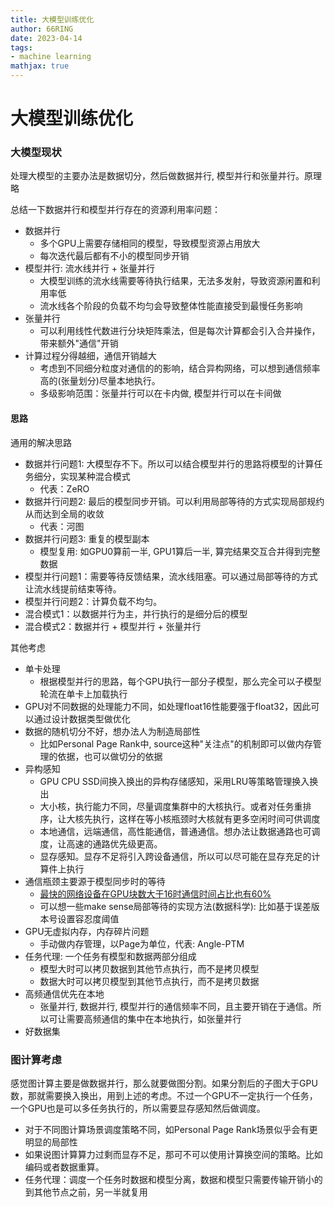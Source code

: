 ```yaml
---
title: 大模型训练优化
author: 66RING
date: 2023-04-14
tags: 
- machine learning
mathjax: true
---
```


# 大模型训练优化

### 大模型现状

处理大模型的主要办法是数据切分，然后做数据并行, 模型并行和张量并行。原理略

总结一下数据并行和模型并行存在的资源利用率问题：

- 数据并行
    * 多个GPU上需要存储相同的模型，导致模型资源占用放大
    * 每次迭代最后都有不小的模型同步开销
- 模型并行: 流水线并行 + 张量并行
    * 大模型训练的流水线需要等待执行结果，无法多发射，导致资源闲置和利用率低
    * 流水线各个阶段的负载不均匀会导致整体性能直接受到最慢任务影响
- 张量并行
    * 可以利用线性代数进行分块矩阵乘法，但是每次计算都会引入合并操作，带来额外"通信"开销
- 计算过程分得越细，通信开销越大
    * 考虑到不同细分粒度对通信的的影响，结合异构网络，可以想到通信频率高的(张量划分)尽量本地执行。
    * 多级影响范围：张量并行可以在卡内做, 模型并行可以在卡间做

#### 思路

通用的解决思路

- 数据并行问题1: 大模型存不下。所以可以结合模型并行的思路将模型的计算任务细分，实现某种混合模式
    * 代表：ZeRO
- 数据并行问题2: 最后的模型同步开销。可以利用局部等待的方式实现局部规约从而达到全局的收敛
    * 代表：河图
- 数据并行问题3: 重复的模型副本
    * 模型复用: 如GPU0算前一半, GPU1算后一半, 算完结果交互合并得到完整数据
- 模型并行问题1：需要等待反馈结果，流水线阻塞。可以通过局部等待的方式让流水线提前结束等待。
- 模型并行问题2：计算负载不均匀。
- 混合模式1：以数据并行为主，并行执行的是细分后的模型
- 混合模式2：数据并行 + 模型并行 + 张量并行

其他考虑

- 单卡处理
    * 根据模型并行的思路，每个GPU执行一部分子模型，那么完全可以子模型轮流在单卡上加载执行
- GPU对不同数据的处理能力不同，如处理float16性能要强于float32，因此可以通过设计数据类型做优化
- 数据的随机切分不好，想办法人为制造局部性
    * 比如Personal Page Rank中, source这种"关注点"的机制即可以做内存管理的依据，也可以做切分的依据
- 异构感知
    * GPU CPU SSD间换入换出的异构存储感知，采用LRU等策略管理换入换出
    * 大小核，执行能力不同，尽量调度集群中的大核执行。或者对任务重排序，让大核先执行，这样在等小核瓶颈时大核就有更多空闲时间可供调度
    * 本地通信，远端通信，高性能通信，普通通信。想办法让数据通路也可调度，让高速的通路优先级更高。
    * 显存感知。显存不足将引入跨设备通信，所以可以尽可能在显存充足的计算件上执行
- 通信瓶颈主要源于模型同步时的等待
    * [最快的网络设备在GPU块数大于16时通信时间占比也有60%](https://www.bilibili.com/video/BV1AW4y1g7cq)
    * 可以想一些make sense局部等待的实现方法(数据科学): 比如基于误差版本号设置容忍度阈值
- GPU无虚拟内存，内存碎片问题
    * 手动做内存管理，以Page为单位，代表: Angle-PTM
- 任务代理: 一个任务有模型和数据两部分组成
    * 模型大时可以拷贝数据到其他节点执行，而不是拷贝模型
    * 数据大时可以拷贝模型到其他节点执行，而不是拷贝数据
- 高频通信优先在本地
    * 张量并行, 数据并行, 模型并行的通信频率不同，且主要开销在于通信。所以可让需要高频通信的集中在本地执行，如张量并行
- 好数据集


### 图计算考虑

感觉图计算主要是做数据并行，那么就要做图分割。如果分割后的子图大于GPU数，那就需要换入换出，用到上述的考虑。不过一个GPU不一定执行一个任务，一个GPU也是可以多任务执行的，所以需要显存感知然后做调度。

- 对于不同图计算场景调度策略不同，如Personal Page Rank场景似乎会有更明显的局部性
- 如果说图计算算力过剩而显存不足，那可不可以使用计算换空间的策略。比如编码或者数据重算。
- 任务代理：调度一个任务时数据和模型分离，数据和模型只需要传输开销小的到其他节点之前，另一半就复用



